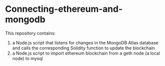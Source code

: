 # Connecting-ethereum-and-mongodb

This repository contains:
1. a Node.js script that listens for changes in the MongoDB Atlas database and calls the corresponding Solidity function to update the blockchain
2. a Node.js script to import ethereum blockchain from a geth node (a local node) to mysql
